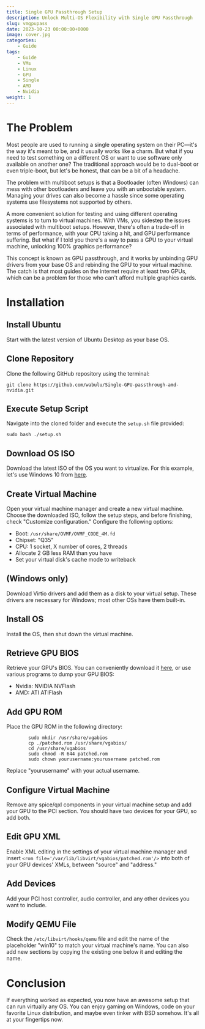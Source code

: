 ```yaml
---
title: Single GPU Passthrough Setup
description: Unlock Multi-OS Flexibility with Single GPU Passthrough
slug: vmgpupass
date: 2023-10-23 00:00:00+0000
image: cover.jpg
categories:
    - Guide
tags:
    - Guide
    - VMs
    - Linux
    - GPU
    - Single
    - AMD
    - Nvidia
weight: 1
---
```

The Problem
============

Most people are used to running a single operating system on their PC—it's the way it's meant to be, and it usually works like a charm. But what if you need to test something on a different OS or want to use software only available on another one? The traditional approach would be to dual-boot or even triple-boot, but let's be honest, that can be a bit of a headache.

The problem with multiboot setups is that a Bootloader (often Windows) can mess with other bootloaders and leave you with an unbootable system. Managing your drives can also become a hassle since some operating systems use filesystems not supported by others.

A more convenient solution for testing and using different operating systems is to turn to virtual machines. With VMs, you sidestep the issues associated with multiboot setups. However, there's often a trade-off in terms of performance, with your CPU taking a hit, and GPU performance suffering. But what if I told you there's a way to pass a GPU to your virtual machine, unlocking 100% graphics performance?

This concept is known as GPU passthrough, and it works by unbinding GPU drivers from your base OS and rebinding the GPU to your virtual machine. The catch is that most guides on the internet require at least two GPUs, which can be a problem for those who can't afford multiple graphics cards.

Installation
============

Install Ubuntu
----------------------

Start with the latest version of Ubuntu Desktop as your base OS.

Clone Repository
------------------------

Clone the following GitHub repository using the terminal:

    git clone https://github.com/wabulu/Single-GPU-passthrough-amd-nvidia.git

Execute Setup Script
----------------------------

Navigate into the cloned folder and execute the `setup.sh` file provided:

    sudo bash ./setup.sh

Download OS ISO
-----------------------

Download the latest ISO of the OS you want to virtualize. For this example, let's use Windows 10 from [here](https://www.microsoft.com/de-de/software-download/windows10ISO).

Create Virtual Machine
------------------------------

Open your virtual machine manager and create a new virtual machine. Choose the downloaded ISO, follow the setup steps, and before finishing, check "Customize configuration." Configure the following options:

*   Boot: `/usr/share/OVMF/OVMF_CODE_4M.fd`
*   Chipset: "Q35"
*   CPU: 1 socket, X number of cores, 2 threads
*   Allocate 2 GB less RAM than you have
*   Set your virtual disk's cache mode to writeback

(Windows only)
---------------------

Download Virtio drivers and add them as a disk to your virtual setup. These drivers are necessary for Windows; most other OSs have them built-in.

Install OS
------------------

Install the OS, then shut down the virtual machine.

Retrieve GPU BIOS
-------------------------

Retrieve your GPU's BIOS. You can conveniently download it [here](https://www.techpowerup.com/vgabios/), or use various programs to dump your GPU BIOS:

*   Nvidia: NVIDIA NVFlash
*   AMD: ATI ATIFlash

Add GPU ROM
-------------------

Place the GPU ROM in the following directory:

    
            sudo mkdir /usr/share/vgabios
            cp ./patched.rom /usr/share/vgabios/
            cd /usr/share/vgabios
            sudo chmod -R 644 patched.rom
            sudo chown yourusername:yourusername patched.rom
        

Replace "yourusername" with your actual username.

Configure Virtual Machine
----------------------------------

Remove any spice/qxl components in your virtual machine setup and add your GPU to the PCI section. You should have two devices for your GPU, so add both.

Edit GPU XML
---------------------

Enable XML editing in the settings of your virtual machine manager and insert `<rom file='/var/lib/libvirt/vgabios/patched.rom'/>` into both of your GPU devices' XMLs, between "source" and "address."

Add Devices
--------------------

Add your PCI host controller, audio controller, and any other devices you want to include.

Modify QEMU File
-------------------------

Check the `/etc/libvirt/hooks/qemu` file and edit the name of the placeholder "win10" to match your virtual machine's name. You can also add new sections by copying the existing one below it and editing the name.

Conclusion
============

If everything worked as expected, you now have an awesome setup that can run virtually any OS. You can enjoy gaming on Windows, code on your favorite Linux distribution, and maybe even tinker with BSD somehow. It's all at your fingertips now.